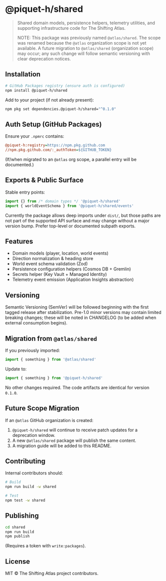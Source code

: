 # @piquet-h/shared

> Shared domain models, persistence helpers, telemetry utilities, and supporting infrastructure code for The Shifting Atlas.
>
> NOTE: This package was previously named `@atlas/shared`. The scope was renamed because the `@atlas` organization scope is not yet available. A future migration to `@atlas/shared` (organization scope) may occur; any such change will follow semantic versioning with clear deprecation notices.

## Installation

```bash
# GitHub Packages registry (ensure auth is configured)
npm install @piquet-h/shared
```

Add to your project (if not already present):

```bash
npm pkg set dependencies.@piquet-h/shared="^0.1.0"
```

## Auth Setup (GitHub Packages)

Ensure your `.npmrc` contains:

```ini
@piquet-h:registry=https://npm.pkg.github.com
//npm.pkg.github.com/:_authToken=${GITHUB_TOKEN}
```

(If/when migrated to an `@atlas` org scope, a parallel entry will be documented.)

## Exports & Public Surface

Stable entry points:

```ts
import {} from /* domain types */ '@piquet-h/shared'
import { worldEventSchema } from '@piquet-h/shared/events'
```

Currently the package allows deep imports under `dist/`, but those paths are not part of the supported API surface and may change without a major version bump. Prefer top-level or documented subpath exports.

## Features

- Domain models (player, location, world events)
- Direction normalization & heading store
- World event schema validation (Zod)
- Persistence configuration helpers (Cosmos DB + Gremlin)
- Secrets helper (Key Vault + Managed Identity)
- Telemetry event emission (Application Insights abstraction)

## Versioning

Semantic Versioning (SemVer) will be followed beginning with the first tagged release after stabilization. Pre-1.0 minor versions may contain limited breaking changes; these will be noted in CHANGELOG (to be added when external consumption begins).

## Migration from `@atlas/shared`

If you previously imported:

```ts
import { something } from '@atlas/shared'
```

Update to:

```ts
import { something } from '@piquet-h/shared'
```

No other changes required. The code artifacts are identical for version `0.1.0`.

## Future Scope Migration

If an `@atlas` GitHub organization is created:

1. `@piquet-h/shared` will continue to receive patch updates for a deprecation window.
2. A new `@atlas/shared` package will publish the same content.
3. A migration guide will be added to this README.

## Contributing

Internal contributors should:

```bash
# Build
npm run build -w shared

# Test
npm test -w shared
```

## Publishing

```bash
cd shared
npm run build
npm publish
```

(Requires a token with `write:packages`).

## License

MIT © The Shifting Atlas project contributors.
